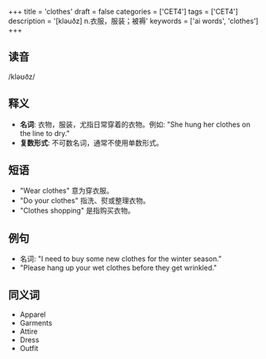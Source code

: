 +++
title = 'clothes'
draft = false
categories = ['CET4']
tags = ['CET4']
description = '[kləuðz] n.衣服，服装；被褥'
keywords = ['ai words', 'clothes']
+++

## 读音
/kləʊðz/

## 释义
- **名词**: 衣物，服装，尤指日常穿着的衣物。例如: "She hung her clothes on the line to dry."
- **复数形式**: 不可数名词，通常不使用单数形式。

## 短语
- "Wear clothes" 意为穿衣服。
- "Do your clothes" 指洗、熨或整理衣物。
- "Clothes shopping" 是指购买衣物。

## 例句
- 名词: "I need to buy some new clothes for the winter season."
- "Please hang up your wet clothes before they get wrinkled."

## 同义词
- Apparel
- Garments
- Attire
- Dress
- Outfit
